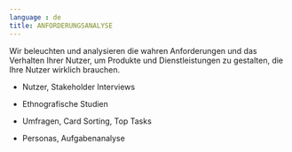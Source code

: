 ```yaml
---
language : de
title: ANFORDERUNGSANALYSE
---
```

Wir beleuchten und analysieren die wahren Anforderungen und das Verhalten Ihrer Nutzer, um Produkte und Dienstleistungen zu gestalten, die Ihre Nutzer wirklich brauchen.

* Nutzer, Stakeholder Interviews

* Ethnografische Studien

* Umfragen, Card Sorting, Top Tasks

* Personas, Aufgabenanalyse
 

